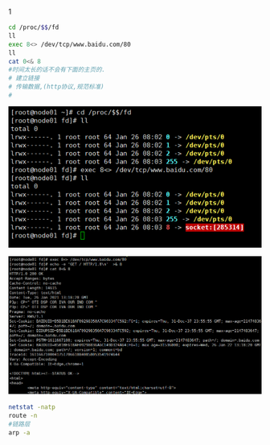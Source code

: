 1



```bash
cd /proc/$$/fd
ll
exec 8<> /dev/tcp/www.baidu.com/80
ll
cat 0<& 8
#时间太长的话不会有下面的主页的.
# 建立链接
# 传输数据,(http协议,规范标准)
# 
```

![image-20210126211059141](image\image-20210126211059141.png)





![image-20210126211914643](image\image-20210126211914643.png)



```bash
netstat -natp
route -n
#链路层
arp -a
```

